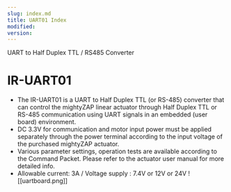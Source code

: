 ```yaml
---
slug: index.md
title: UART01 Index
modified: 
version:
---
```

UART to Half Duplex TTL / RS485 Converter
# IR-UART01

- The IR-UART01 is a UART to Half Duplex TTL (or RS-485) converter that can control the mightyZAP linear actuator through Half Duplex TTL or RS-485 communication using UART signals in an embedded (user board) environment.
- DC 3.3V for communication and motor input power must be applied separately through the power terminal according to the input voltage of the purchased mightyZAP actuator.
- Various parameter settings, operation tests are available according to the Command Packet. Please refer to the actuator user manual for more detailed info.
- Allowable current: 3A / Voltage supply : 7.4V or 12V or 24V
![[uartboard.png]]